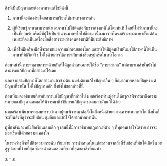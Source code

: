 สิ่งที่เป็นปัญหาและต้องหาทางแก้ไขมีดังนี้
               
1. ภาษานี้จะต้องง่ายโดยสามารถเรียนได้ผ่านทางการเล่น

2. ผู้ที่เรียนรู้ภาษาสามารถนำเอาภาษาไปใช้ติดต่อกับชาวต่างชาติได้โดยทันที โดยที่ไม่ว่าภาษานี้จะเป็นที่ยอมรับหรือมีมีผู้ใช้เป็นจำนวนมากหรือไม่ก็ตาม เนื่องมาจากโครงสร้างของภาษาตั้งแต่ต้นเหมาะที่จะเป็นเครื่องมือสื่อสารระหว่างคนต่างชาติที่มีประสิทธิภาพ

3. เพื่อให้มีเครื่องมือที่จะเอาชนะความเผิกเฉยของโลก และทำให้มีผู้คนเริ่มหันมาใช้ภาษานี้ให้เป็นภาษาที่มีชีวิตจริง ไม่ใช่ด้วยการใช้ภาษากับหนังสือสรุปหรือในบางโอกาส

ก่อนหน้านี้ ภาษาหลายภาษาด้วยกันที่ได้ถูกนำเสนอภายใต้ชื่อ “ภาษาสากล” แต่ภาษาเหล่านั้นยังไม่สามารถแก้ปัญหาที่กล่าวมาได้เลย

นอกจากสามปัญหาที่ได้กล่าวมาแล้วข้างต้น ผมยังต้องแก้ไขปัญหาอื่น ๆ อีกมากมายหลายปัญหา แต่ปัญหาที่ว่านั้น ไม่ใช่ปัญหาหลัก ซึ่งยังไม่ขอกล่าวที่นี่

ก่อนที่ผมจะอธิบายเกี่ยวกับการแก้ไขปัญหาที่กล่าวไป ผมขอร้องท่านผู้อ่านได้กรุณาพิจารณาถึงความหมายของปัญหาและขอให้พิจารณาถึงวิธีการแก้ปัญหาของผมว่ามันแก้ได้ง่าย

ผมขอร้องเพียงเพราะผมทราบว่าหากผู้คนพิจารณาต่อสิ่งใดสิ่งหนึ่งด้วยความเคารพมากเท่าใด สิ่งนั้นก็จะเป็นสิ่งที่ดูว่าจะซับซ้อน ลุ่มลึกและเข้าใจได้ยากมากเท่านั้น

ผู้ที่กำลังมองหนังสือเรียนเล่มเล็ก ๆ เล่มนี้ที่มีการอธิบายกฎเกณฑ์ต่าง ๆ ที่ทุกคนเข้าใจได้ง่าย อาจจะมองเรื่องนี้ด้วยความแคลงใจ

ในระหว่างที่จะไปถึงความกระฉับ เรียบง่าย  การนำเสนอในแต่ละส่วนจากสิ่งที่ซับซ้อนที่มันได้เกิดขึ้น มาสู่รูปแบบที่ง่ายที่สุด ซึ่งจะนำเสนอส่วนที่ยากที่สุดของสิ่งที่ผมทำ 

[<](./2.md) - [>](./4.md)
